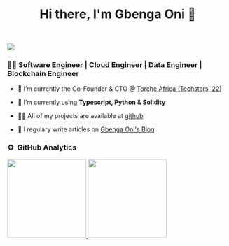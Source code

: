 <h1 align="center">Hi there, I'm Gbenga Oni 👋</h1>
<br/>

![](https://komarev.com/ghpvc/?username=gbxnga&style=flat-square&color=blue)
<h3>👨‍💻 Software Engineer | Cloud Engineer | Data Engineer | Blockchain Engineer </h3>

- 🔭 I’m currently the Co-Founder & CTO @ [Torche Africa (Techstars '22)](https://torche.africa)

- 🌱 I’m currently using **Typescript, Python & Solidity**

- 👨‍💻 All of my projects are available at [github](https://github.com/gbxnga?tab=repositories)

- 📝 I regulary write articles on [Gbenga Oni's Blog](https://gbengaoni.com/blog)

### ⚙️ &nbsp;GitHub Analytics

<p align="left">
<a href="https://github.com/gbxnga">
<img height="180em" src="https://github-readme-stats-eight-theta.vercel.app/api?username=gbxnga&show_icons=true&theme=algolia&include_all_commits=true&count_private=true"/>
<img height="180em" src="https://github-readme-stats-eight-theta.vercel.app/api/top-langs/?username=gbxnga&layout=compact&langs_count=8&theme=algolia"/>
</a>
</p>

